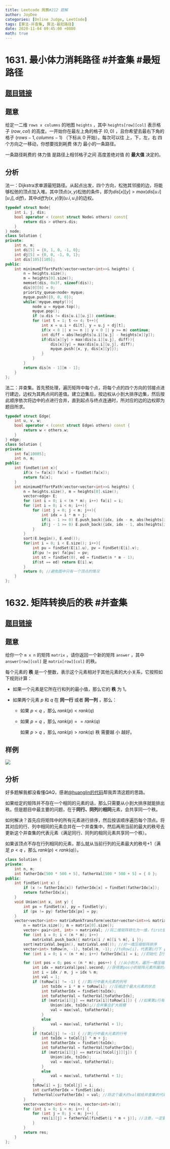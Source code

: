 ```yaml
---
title: Leetcode 周赛#212 题解
author: JoyDee
categories: [Online Judge, LeetCode]
tags: [算法-并查集, 算法-最短路径]
date: 2020-11-04 09:45:00 +0800
math: true
---
```


# 1631. 最小体力消耗路径 #并查集 #最短路径

## [题目链接](https://leetcode-cn.com/problems/path-with-minimum-effort/)

## 题意

给定一二维 `rows x columns` 的地图 `heights` ，其中 `heights[row][col]` 表示格子 $(row, col)$ 的高度。一开始你在最左上角的格子 $(0, 0)$ ，且你希望去最右下角的格子 $(rows-1, columns-1)$ （下标从 0 开始）。每次可以往 上，下，左，右 四个方向之一移动，你想要找到耗费 体力 最小的一条路径。

一条路径耗费的 体力值 是路径上相邻格子之间 高度差绝对值 的 **最大值** 决定的。

## 分析

法一：Dijkstra求单源最短路径。从起点出发，四个方向，松弛其邻接的边，将能够松弛的顶点加入堆。其中顶点$(x,y)$松弛的条件，即为$dis[x][y] > max(dis[u.i][u.j], diff)$，其中$diff$为$(x,y)$到$(u.i,u.j)$的边权。

```c++
typedef struct Node{
    int i, j, dis;
    bool operator < (const struct Node& others) const{
        return dis > others.dis;
    }
} node;
class Solution {
private:
    int n, m;
    int di[5] = {0, 1, 0, -1, 0};
    int dj[5] = {0, 0, -1, 0, 1};
    int dis[105][105];
public:
    int minimumEffortPath(vector<vector<int>>& heights) {
        n = heights.size();
        m = heights[0].size();
        memset(dis, 0x3f, sizeof(dis));
        dis[0][0] = 0;
        priority_queue<node> myque;
        myque.push({0, 0, 0});
        while(!myque.empty()){
            node u = myque.top();
            myque.pop();
            if (u.dis != dis[u.i][u.j]) continue;
            for (int t = 1; t <= 4; t++){
                int x = u.i + di[t], y = u.j + dj[t];
                if(x < 0 || x >= n || y < 0 || y >= m) continue;
                int diff = abs(heights[u.i][u.j] - heights[x][y]);
                if(dis[x][y] > max(dis[u.i][u.j], diff)){
                    dis[x][y] = max(dis[u.i][u.j], diff);
                    myque.push({x, y, dis[x][y]});
                }
            }
        }
        return dis[n - 1][m - 1];
    }
};
```

法二：并查集。首先预处理，遍历矩阵中每个点，将每个点的四个方向的邻接点进行建边，边权为其两点间的差值。建立边集后，按边权从小到大排序边集，然后按此顺序依次将边中的点进行合并，直到起点与终点连通时，所对应的边的边权即为题目所求。

```c++
typedef struct Edge{
    int u, v, w;
    bool operator < (const struct Edge& others) const {
        return w < others.w;
    }
} edge;
class Solution {
private:
    int fa[10005];
    int n, m;
public:
    int findSet(int x){
        if(x != fa[x]) fa[x] = findSet(fa[x]);
        return fa[x];
    }
    int minimumEffortPath(vector<vector<int>>& heights) {
        n = heights.size(), m = heights[0].size();
        vector<edge> E;
        for (int i = 0; i < (n * m); i++) fa[i] = i;
        for (int i = 0; i < n; i++){
            for (int j = 0; j < m; j++){
                int idx = i * m + j;
                if(i - 1 >= 0) E.push_back({idx, idx - m, abs(heights[i][j] - heights[i - 1][j])});
                if(j - 1 >= 0) E.push_back({idx, idx - 1, abs(heights[i][j] - heights[i][j - 1])});
            }
        }
        sort(E.begin(), E.end());
        for(int i = 0; i < E.size(); i++){
            int pu = findSet(E[i].u), pv = findSet(E[i].v);
            if(pu != pv) fa[pu] = pv;
            int st = findSet(0), ed = findSet(n * m - 1);
            if(st == ed) return E[i].w;
        }
        return 0; //避免图中只有一个顶点的情况
    }
};
```

# 1632. 矩阵转换后的秩 #并查集

## [题目链接](https://leetcode-cn.com/problems/rank-transform-of-a-matrix/)

## 题意

给你一个 `m x n` 的矩阵 `matrix` ，请你返回一个新的矩阵 `answer` ，其中 `answer[row][col]` 是 `matrix[row][col]` 的秩。

每个元素的 **秩** 是一个整数，表示这个元素相对于其他元素的大小关系，它按照如下规则计算：

+ 如果一个元素是它所在行和列的最小值，那么它的 **秩** 为 $1$。

+ 如果两个元素 $p$ 和 $q$ 在 **同一行** 或者 **同一列** ，那么：

  + 如果 $p < q$ ，那么 $rank(p) < rank(q)$

  + 如果 $p = q$ ，那么 $rank(p) == rank(q)$

    如果 $p > q$ ，那么 $rank(p) > rank(q)$ 秩 需要越 小 越好。

## 样例

<img src="https://gitee.com/j__strawhat/MyImages/raw/master/20201104092348.png"/>

## 分析

好多题解我都没看懂$QAQ$，感谢[@huanglin的代码](https://leetcode-cn.com/problems/rank-transform-of-a-matrix/solution/javadai-ma-de-pai-xu-bing-cha-ji-tong-su-yi-dong-b/)帮我弄清这题的思路。

如果给定的矩阵并不存在一个相同的元素的话，那么只需要从小到大排序就能排出秩。但是题目中最主要的问题，在于**同行、同列**的**相同**元素，会共享同一个秩。

如何解决？首先应将矩阵中的所有元素进行排序，然后按该顺序遍历每个顶点。将其对应的行、列中相同的元素合并在一个并查集中，然后再用当前的最大的秩号去更新这个并查集的代表元素（满足同行、同列的相同元素共享同一个秩）。

如果该顶点不存在行列相同的元素，那么就从当前行列的元素最大的秩号$+1$（满足 $p < q$ ，那么 $rank(p) < rank(q)$）。

```c++
class Solution {
private:
    int n, m;
    int fatherIdx[500 * 500 + 5], fatherVal[500 * 500 + 5] = { 0 };
public:
    int findSet(int x) {
        if (x != fatherIdx[x]) fatherIdx[x] = findSet(fatherIdx[x]);
        return fatherIdx[x];
    }
    void Union(int x, int y) {
        int px = findSet(x), py = findSet(y);
        if (px != py) fatherIdx[px] = py;
    }
    vector<vector<int>> matrixRankTransform(vector<vector<int>>& matrix) {
        n = matrix.size(); m = matrix[0].size();
        vector< pair<int, int> > matrixVal; //将二维矩阵转化为一维，first值存原矩阵值，second值存其i*m+j编号
        for (int i = 0; i < (n * m); i++)
            matrixVal.push_back({ matrix[i / m][i % m], i });
        sort(matrixVal.begin(), matrixVal.end()); //对一维压缩矩阵排序
        vector<int> toRow(n, -1), toCol(m, -1); //toRow[i]，代表第i行下【已知的】最大元素的列号；toCol反之
        for (int i = 0; i < (n * m); i++) fatherIdx[i] = i; //初始化【行列并查集】（也就说，行列相同的元素连在一起）

        for (int pos = 0; pos < (n * m); pos++) { //从小到大，遍历一维压缩矩阵
            int idx = matrixVal[pos].second; //获得第pos小的矩阵元素所属的原压缩位置
            int i = idx / m, j = idx % m;
            int val = 1;
            if (toRow[i] != -1) { //第i行中最大元素的列号
                int toIdx = i * m + toRow[i]; //压缩这个最大元素的状态
                int toFatherIdx = findSet(toIdx);
                int toFatherVal = fatherVal[toFatherIdx];
                if (matrix[i][j] == matrix[i][toRow[i]]) { //如果第i行有两个相同的值，
                    Union(idx, toIdx);//合并集合扩大规模
                    val = max(val, toFatherVal);
                }
                else
                    val = max(val, toFatherVal + 1);
            }
            if (toCol[j] != -1) { //第j行中最大元素的行号
                int toIdx = toCol[j] * m + j;
                int toFatherIdx = findSet(toIdx);
                int toFatherVal = fatherVal[toFatherIdx];
                if (matrix[i][j] == matrix[toCol[j]][j]) {
                    Union(idx, toIdx);
                    val = max(val, toFatherVal);
                }
                else
                    val = max(val, toFatherVal + 1);
            }
            toRow[i] = j; toCol[j] = i;
            int curFatherIdx = findSet(idx);
            fatherVal[curFatherIdx] = val; //将这个最大的val赋给并查集的代表元素
        }
        vector<vector<int>> res(n, vector<int>(m));
        for (int i = 0; i < n; i++) {
            for (int j = 0; j < m; j++) {
                res[i][j] = fatherVal[findSet(i * m + j)]; //注意，一定要先找到并查集的代表元素
            }
        }
        return res;
    }
};
```

